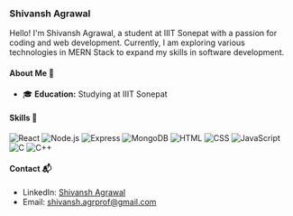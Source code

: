 ### Shivansh Agrawal

Hello! I'm Shivansh Agrawal, a student at IIIT Sonepat with a passion for coding and web development. Currently, I am exploring various technologies in MERN Stack to expand my skills in software development.

#### About Me 🚀

- 🎓 **Education:** Studying at IIIT Sonepat

#### Skills 🧠

![React](https://img.shields.io/badge/-React-61DAFB?style=flat-square&logo=react&logoColor=black)
![Node.js](https://img.shields.io/badge/-Node.js-339933?style=flat-square&logo=node.js&logoColor=white)
![Express](https://img.shields.io/badge/-Express-000000?style=flat-square&logo=express&logoColor=white)
![MongoDB](https://img.shields.io/badge/-MongoDB-47A248?style=flat-square&logo=mongodb&logoColor=white)
![HTML](https://img.shields.io/badge/-HTML-E34F26?style=flat-square&logo=html5&logoColor=white)
![CSS](https://img.shields.io/badge/-CSS-1572B6?style=flat-square&logo=css3&logoColor=white)
![JavaScript](https://img.shields.io/badge/-JavaScript-F7DF1E?style=flat-square&logo=javascript&logoColor=black)
![C](https://img.shields.io/badge/C-00599C?style=for-the-badge&logo=c&logoColor=white)
![C++](https://img.shields.io/badge/C%2B%2B-00599C?style=for-the-badge&logo=c%2B%2B&logoColor=white)


#### Contact 📬

- LinkedIn: [Shivansh Agrawal](https://www.linkedin.com/in/shivansh-agrawal-0920b5214)
- Email: shivansh.agrprof@gmail.com
